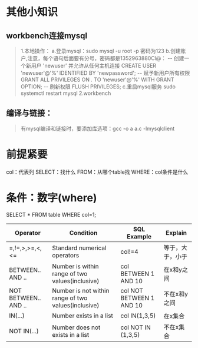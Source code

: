 
# 其他小知识
## workbench连接mysql
> 1.本地操作：
> a.登录mysql：sudo mysql -u root -p
> 密码为123
> b.创建账户,注意，每个语句后面要有分号，密码都是1352963880Cl@：
> -- 创建一个新用户 'newuser' 并允许从任何主机连接
> CREATE USER 'newuser'@'%' IDENTIFIED BY 'newpassword';
> -- 赋予新用户所有权限
> GRANT ALL PRIVILEGES ON *.* TO 'newuser'@'%' WITH GRANT OPTION;
> -- 刷新权限
> FLUSH PRIVILEGES;
> c.重启mysql服务
> sudo systemctl restart mysql
> 2.workbench


## 编译与链接：
> 有mysql编译和链接时，要添加库选项：gcc -o a a.c -lmysqlclient


# 前提紧要
col：代表列
SELECT：找什么
FROM：从哪个table找
WHERE：col条件是什么
# 条件：数字(where)
SELECT * FROM table WHERE col=1;

| Operator | Condition | SQL Example | Explain |
| --- | --- | --- | --- |
| =,!=,>,>=,<,<= | Standard numerical operators | col!=4 | 等于，大于，小于 |
| BETWEEN.. AND .. | Number is within range of two values(inclusive) | col BETWEEN 1 AND 10 | 在x和y之间 |
| NOT BETWEEN.. AND .. | Number is not within range of two values(inclusive) | col NOT BETWEEN 1 AND 10 | 不在x和y之间 |
| IN(...) | Number exists in a list | col IN(1,3,5) | 在x集合 |
| NOT IN(...) | Number does not exists in a list | col NOT IN (1,3,5) | 不在x集合 |


